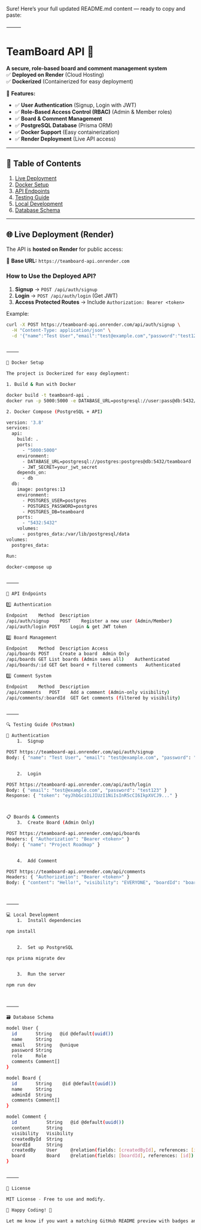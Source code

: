 Sure! Here’s your full updated README.md content — ready to copy and paste:

⸻


# **TeamBoard API** 🚀  

**A secure, role-based board and comment management system**  
✅ **Deployed on Render** (Cloud Hosting)  
✅ **Dockerized** (Containerized for easy deployment)  

🔹 **Features:**  
- ✅ **User Authentication** (Signup, Login with JWT)  
- ✅ **Role-Based Access Control (RBAC)** (Admin & Member roles)  
- ✅ **Board & Comment Management**  
- ✅ **PostgreSQL Database** (Prisma ORM)  
- ✅ **Docker Support** (Easy containerization)  
- ✅ **Render Deployment** (Live API access)  

---

## **📌 Table of Contents**  
1. [Live Deployment](#-live-deployment)  
2. [Docker Setup](#-docker-setup)  
3. [API Endpoints](#-api-endpoints)  
4. [Testing Guide](#-testing-guide-postman)  
5. [Local Development](#-local-development)  
6. [Database Schema](#-database-schema)  

---

## **🌐 Live Deployment (Render)**  
The API is **hosted on Render** for public access:  

🔗 **Base URL:** `https://teamboard-api.onrender.com`  

### **How to Use the Deployed API?**  
1. **Signup** → `POST /api/auth/signup`  
2. **Login** → `POST /api/auth/login` (Get JWT)  
3. **Access Protected Routes** → Include `Authorization: Bearer <token>`  

Example:  
```bash
curl -X POST https://teamboard-api.onrender.com/api/auth/signup \
  -H "Content-Type: application/json" \
  -d '{"name":"Test User","email":"test@example.com","password":"test123","role":"MEMBER"}'


⸻

🐳 Docker Setup

The project is Dockerized for easy deployment:

1. Build & Run with Docker

docker build -t teamboard-api .
docker run -p 5000:5000 -e DATABASE_URL=postgresql://user:pass@db:5432/teamboard -e JWT_SECRET=your_jwt_secret teamboard-api

2. Docker Compose (PostgreSQL + API)

version: '3.8'
services:
  api:
    build: .
    ports:
      - "5000:5000"
    environment:
      - DATABASE_URL=postgresql://postgres:postgres@db:5432/teamboard
      - JWT_SECRET=your_jwt_secret
    depends_on:
      - db
  db:
    image: postgres:13
    environment:
      - POSTGRES_USER=postgres
      - POSTGRES_PASSWORD=postgres
      - POSTGRES_DB=teamboard
    ports:
      - "5432:5432"
    volumes:
      - postgres_data:/var/lib/postgresql/data
volumes:
  postgres_data:

Run:

docker-compose up


⸻

🔗 API Endpoints

1️⃣ Authentication

Endpoint	Method	Description
/api/auth/signup	POST	Register a new user (Admin/Member)
/api/auth/login	POST	Login & get JWT token

2️⃣ Board Management

Endpoint	Method	Description	Access
/api/boards	POST	Create a board	Admin Only
/api/boards	GET	List boards (Admin sees all)	Authenticated
/api/boards/:id	GET	Get board + filtered comments	Authenticated

3️⃣ Comment System

Endpoint	Method	Description
/api/comments	POST	Add a comment (Admin-only visibility)
/api/comments/:boardId	GET	Get comments (filtered by visibility)


⸻

🔍 Testing Guide (Postman)

🔐 Authentication
	1.	Signup

POST https://teamboard-api.onrender.com/api/auth/signup
Body: { "name": "Test User", "email": "test@example.com", "password": "test123", "role": "MEMBER" }


	2.	Login

POST https://teamboard-api.onrender.com/api/auth/login
Body: { "email": "test@example.com", "password": "test123" }
Response: { "token": "eyJhbGciOiJIUzI1NiIsInR5cCI6IkpXVCJ9..." }



📋 Boards & Comments
	3.	Create Board (Admin Only)

POST https://teamboard-api.onrender.com/api/boards
Headers: { "Authorization": "Bearer <token>" }
Body: { "name": "Project Roadmap" }


	4.	Add Comment

POST https://teamboard-api.onrender.com/api/comments
Headers: { "Authorization": "Bearer <token>" }
Body: { "content": "Hello!", "visibility": "EVERYONE", "boardId": "board-uuid" }



⸻

💻 Local Development
	1.	Install dependencies

npm install


	2.	Set up PostgreSQL

npx prisma migrate dev


	3.	Run the server

npm run dev



⸻

🗃 Database Schema

model User {
  id       String   @id @default(uuid())
  name     String
  email    String   @unique
  password String
  role     Role
  comments Comment[]
}

model Board {
  id       String    @id @default(uuid())
  name     String
  adminId  String
  comments Comment[]
}

model Comment {
  id           String   @id @default(uuid())
  content      String
  visibility   Visibility
  createdById  String
  boardId      String
  createdBy    User     @relation(fields: [createdById], references: [id])
  board        Board    @relation(fields: [boardId], references: [id])
}


⸻

📜 License

MIT License - Free to use and modify.

🚀 Happy Coding! 🚀

Let me know if you want a matching GitHub README preview with badges and visuals too!